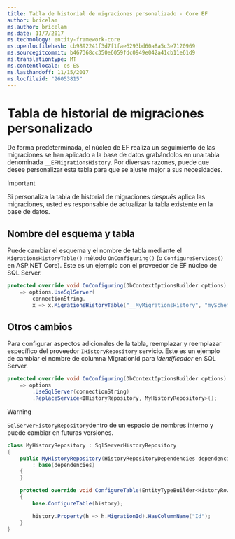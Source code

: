 ```yaml
---
title: Tabla de historial de migraciones personalizado - Core EF
author: bricelam
ms.author: bricelam
ms.date: 11/7/2017
ms.technology: entity-framework-core
ms.openlocfilehash: cb9892241f3d7f1fae6293bd60a8a5c3e7120969
ms.sourcegitcommit: b467368cc350e6059fdc0949e042a41cb11e61d9
ms.translationtype: MT
ms.contentlocale: es-ES
ms.lasthandoff: 11/15/2017
ms.locfileid: "26053815"
---
```

<a name="custom-migrations-history-table"></a>Tabla de historial de migraciones personalizado
===============================
De forma predeterminada, el núcleo de EF realiza un seguimiento de las migraciones se han aplicado a la base de datos grabándolos en una tabla denominada `__EFMigrationsHistory`. Por diversas razones, puede que desee personalizar esta tabla para que se ajuste mejor a sus necesidades.

> [!IMPORTANT]
> Si personaliza la tabla de historial de migraciones *después* aplica las migraciones, usted es responsable de actualizar la tabla existente en la base de datos.

<a name="schema-and-table-name"></a>Nombre del esquema y tabla
----------------------
Puede cambiar el esquema y el nombre de tabla mediante el `MigrationsHistoryTable()` método `OnConfiguring()` (o `ConfigureServices()` en ASP.NET Core). Este es un ejemplo con el proveedor de EF núcleo de SQL Server.

``` csharp
protected override void OnConfiguring(DbContextOptionsBuilder options)
    => options.UseSqlServer(
        connectionString,
        x => x.MigrationsHistoryTable("__MyMigrationsHistory", "mySchema"));
```

<a name="other-changes"></a>Otros cambios
-------------
Para configurar aspectos adicionales de la tabla, reemplazar y reemplazar específico del proveedor `IHistoryRepository` servicio. Este es un ejemplo de cambiar el nombre de columna MigrationId para *identificador* en SQL Server.

``` csharp
protected override void OnConfiguring(DbContextOptionsBuilder options)
    => options
        .UseSqlServer(connectionString)
        .ReplaceService<IHistoryRepository, MyHistoryRepository>();
```

> [!WARNING]
> `SqlServerHistoryRepository`dentro de un espacio de nombres interno y puede cambiar en futuras versiones.

``` csharp
class MyHistoryRepository : SqlServerHistoryRepository
{
    public MyHistoryRepository(HistoryRepositoryDependencies dependencies)
        : base(dependencies)
    {
    }

    protected override void ConfigureTable(EntityTypeBuilder<HistoryRow> history)
    {
        base.ConfigureTable(history);

        history.Property(h => h.MigrationId).HasColumnName("Id");
    }
}
```
